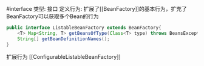 #interface
类型: 接口
定义行为:
扩展了[[BeanFactory]]的基本行为，扩充了BeanFactory可以获取多个Bean的行为

```java
public interface ListableBeanFactory extends BeanFactory{  
    <T> Map<String, T> getBeansOfType(Class<T> type) throws BeansException;  
    String[] getBeanDefinitionNames();  
}
```

扩展行为
[[ConfigurableListableBeanFactory]]